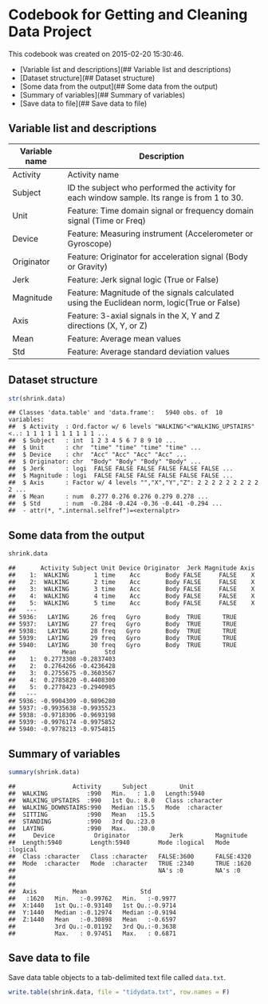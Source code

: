 # Codebook for Getting and Cleaning Data Project

This codebook was created on 2015-02-20 15:30:46.

* [Variable list and descriptions](## Variable list and descriptions)
* [Dataset structure](## Dataset structure)
* [Some data from the output](## Some data from the output)
* [Summary of variables](## Summary of variables)
* [Save data to file](## Save data to file)

## Variable list and descriptions

Variable name    | Description
-----------------|------------
Activity         | Activity name
Subject          | ID the subject who performed the activity for each window sample. Its range is from 1 to 30.
Unit             | Feature: Time domain signal or frequency domain signal (Time or Freq)
Device           | Feature: Measuring instrument (Accelerometer or Gyroscope)
Originator       | Feature: Originator for acceleration signal (Body or Gravity)
Jerk             | Feature: Jerk signal logic (True or False)
Magnitude        | Feature: Magnitude of the signals calculated using the Euclidean norm, logic(True or False)
Axis             | Feature: 3-axial signals in the X, Y and Z directions (X, Y, or Z)
Mean             | Feature: Average mean values
Std              | Feature: Average standard deviation values

## Dataset structure


```r
str(shrink.data)
```

```
## Classes 'data.table' and 'data.frame':	5940 obs. of  10 variables:
##  $ Activity  : Ord.factor w/ 6 levels "WALKING"<"WALKING_UPSTAIRS"<..: 1 1 1 1 1 1 1 1 1 1 ...
##  $ Subject   : int  1 2 3 4 5 6 7 8 9 10 ...
##  $ Unit      : chr  "time" "time" "time" "time" ...
##  $ Device    : chr  "Acc" "Acc" "Acc" "Acc" ...
##  $ Originator: chr  "Body" "Body" "Body" "Body" ...
##  $ Jerk      : logi  FALSE FALSE FALSE FALSE FALSE FALSE ...
##  $ Magnitude : logi  FALSE FALSE FALSE FALSE FALSE FALSE ...
##  $ Axis      : Factor w/ 4 levels "","X","Y","Z": 2 2 2 2 2 2 2 2 2 2 ...
##  $ Mean      : num  0.277 0.276 0.276 0.279 0.278 ...
##  $ Std       : num  -0.284 -0.424 -0.36 -0.441 -0.294 ...
##  - attr(*, ".internal.selfref")=<externalptr>
```

## Some data from the output


```r
shrink.data
```

```
##       Activity Subject Unit Device Originator  Jerk Magnitude Axis
##    1:  WALKING       1 time    Acc       Body FALSE     FALSE    X
##    2:  WALKING       2 time    Acc       Body FALSE     FALSE    X
##    3:  WALKING       3 time    Acc       Body FALSE     FALSE    X
##    4:  WALKING       4 time    Acc       Body FALSE     FALSE    X
##    5:  WALKING       5 time    Acc       Body FALSE     FALSE    X
##   ---                                                             
## 5936:   LAYING      26 freq   Gyro       Body  TRUE      TRUE     
## 5937:   LAYING      27 freq   Gyro       Body  TRUE      TRUE     
## 5938:   LAYING      28 freq   Gyro       Body  TRUE      TRUE     
## 5939:   LAYING      29 freq   Gyro       Body  TRUE      TRUE     
## 5940:   LAYING      30 freq   Gyro       Body  TRUE      TRUE     
##             Mean        Std
##    1:  0.2773308 -0.2837403
##    2:  0.2764266 -0.4236428
##    3:  0.2755675 -0.3603567
##    4:  0.2785820 -0.4408300
##    5:  0.2778423 -0.2940985
##   ---                      
## 5936: -0.9904309 -0.9896280
## 5937: -0.9935638 -0.9935523
## 5938: -0.9718306 -0.9693198
## 5939: -0.9976174 -0.9975852
## 5940: -0.9778213 -0.9754815
```

## Summary of variables


```r
summary(shrink.data)
```

```
##                Activity      Subject         Unit          
##  WALKING           :990   Min.   : 1.0   Length:5940       
##  WALKING_UPSTAIRS  :990   1st Qu.: 8.0   Class :character  
##  WALKING_DOWNSTAIRS:990   Median :15.5   Mode  :character  
##  SITTING           :990   Mean   :15.5                     
##  STANDING          :990   3rd Qu.:23.0                     
##  LAYING            :990   Max.   :30.0                     
##     Device           Originator           Jerk         Magnitude      
##  Length:5940        Length:5940        Mode :logical   Mode :logical  
##  Class :character   Class :character   FALSE:3600      FALSE:4320     
##  Mode  :character   Mode  :character   TRUE :2340      TRUE :1620     
##                                        NA's :0         NA's :0        
##                                                                       
##                                                                       
##  Axis          Mean               Std         
##   :1620   Min.   :-0.99762   Min.   :-0.9977  
##  X:1440   1st Qu.:-0.93140   1st Qu.:-0.9714  
##  Y:1440   Median :-0.12974   Median :-0.9194  
##  Z:1440   Mean   :-0.30898   Mean   :-0.6597  
##           3rd Qu.:-0.01192   3rd Qu.:-0.3638  
##           Max.   : 0.97451   Max.   : 0.6871
```

## Save data to file

Save data table objects to a tab-delimited text file called `data.txt`.


```r
write.table(shrink.data, file = "tidydata.txt", row.names = F)
```
